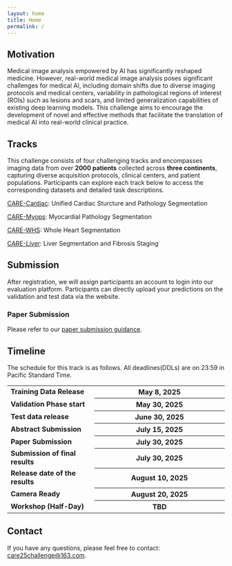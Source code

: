 ```yaml
---
layout: home
title: Home
permalink: /
---
```


## Motivation 

Medical image analysis empowered by AI has significantly reshaped medicine.  However, real-world medical image analysis poses significant challenges for medical AI, including domain shifts due to diverse imaging protocols and medical centers, variability in pathological regions of interest (ROIs) such as lesions and scars, and limited generalization capabilities of existing deep learning models. This challenge aims to encourage the development of novel and effective methods that facilitate the translation of medical AI into real-world clinical practice.



## Tracks

This challenge consists of four challenging tracks and encompasses imaging data from over **2000 patients** collected across **three continents**, capturing diverse acquisition protocols, clinical centers, and patient populations.  Participants can explore each track below to access the corresponding datasets and detailed task descriptions.

[CARE-Cardiac](/care_2025/track1): Unified Cardiac Sturcture and Pathology Segmentation 

[CARE-Myops](/care_2025/track2): Myocardial Pathology Segmentation

[CARE-WHS](/care_2025/track3): Whole Heart Segmentation 

[CARE-Liver](/care_2025/track4): Liver Segmentation and Fibrosis Staging



## Submission 

After registration, we will assign participants an account to login into our evaluation platform. Participants can directly upload your predictions on the validation and test data via the website. 



### Paper Submission

Please refer to our [paper submission guidance](/care_2025/paper_submission).

 


## Timeline

The schedule for this track is as follows. All deadlines(DDLs) are on 23:59 in Pacific Standard Time.

<table class="table table-sm table-hover border-bottom">
    <tr>
    <td class="text-left"><strong>Training Data Release</strong></td>
    <th scope="row" style="width: 60%" class="text-right">May 8, 2025</th>
    </tr>
    <tr>
    <td class="text-left"><strong>Validation Phase start</strong></td>
    <th scope="row" style="width: 60%" class="text-right">May 30, 2025</th>
    </tr>
    <tr>
    <td class="text-left"><strong>Test data release</strong></td>
    <th scope="row" style="width: 60%" class="text-right">June 30, 2025</th>
    </tr>
    <tr>
    <td class="text-left"><strong>Abstract Submission</strong></td>
    <th scope="row" style="width: 60%" class="text-right">July 15, 2025</th>
    </tr>
    <tr>
    <td class="text-left"><strong>Paper Submission</strong></td>
    <th scope="row" style="width: 60%" class="text-right">July 30, 2025</th>
    </tr>
    <tr>
    <td class="text-left"><strong>Submission of final results</strong></td>
    <th scope="row" style="width: 60%" class="text-right">July 30, 2025</th>
    </tr>
    <tr>
    <td class="text-left"><strong>Release date of the results</strong></td>
    <th scope="row" style="width: 60%" class="text-right">August 10, 2025</th>
    </tr>
    <tr>
    <td class="text-left"><strong>Camera Ready</strong></td>
    <th scope="row" style="width: 60%" class="text-right">August 20, 2025</th>
    </tr>
    <tr>
    <td class="text-left"><strong>Workshop (Half-Day)</strong></td>
    <th scope="row" style="width: 60%" class="text-right">TBD</th>
    </tr>
</table>





## Contact

If you have any questions, please feel free to contact: [care25challenge@163.com](care25challenge@163.com).

